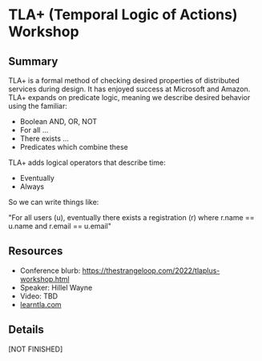 # TLA+ (Temporal Logic of Actions) Workshop

## Summary

TLA+ is a formal method of checking desired properties of distributed services during design.  It has enjoyed success at Microsoft and Amazon.  TLA+ expands on predicate logic, meaning we describe desired behavior using the familiar:

- Boolean AND, OR, NOT
- For all ...
- There exists ...
- Predicates which combine these

TLA+ adds logical operators that describe time:

- Eventually
- Always

So we can write things like:

"For all users (u), eventually there exists a registration (r) where r.name == u.name and r.email == u.email"

## Resources

- Conference blurb: https://thestrangeloop.com/2022/tlaplus-workshop.html
- Speaker: Hillel Wayne
- Video: TBD
- [learntla.com](https://learntla.com)

## Details

[NOT FINISHED]

